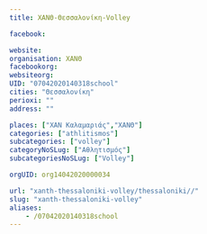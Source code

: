 ```yaml
---
title: ΧΑΝΘ-Θεσσαλονίκη-Volley

facebook:

website:
organisation: ΧΑΝΘ
facebookorg:
websiteorg:
UID: "07042020140318school"
cities: "Θεσσαλονίκη"
perioxi: ""
address: ""

places: ["ΧΑΝ Καλαμαριάς","ΧΑΝΘ"]
categories: ["athlitismos"]
subcategories: ["volley"]
categoryNoSLug: ["Αθλητισμός"]
subcategoriesNoSLug: ["Volley"]

orgUID: org14042020000034

url: "xanth-thessaloniki-volley/thessaloniki//"
slug: "xanth-thessaloniki-volley"
aliases:
    - /07042020140318school
---
```





